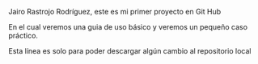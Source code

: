 Jairo Rastrojo Rodríguez, este es mi primer proyecto en Git Hub

En el cual veremos una guia de uso básico y veremos un pequeño caso práctico.

Esta línea es solo para poder descargar algún cambio al repositorio local
